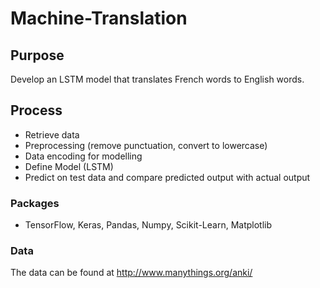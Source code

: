 # Machine-Translation

## Purpose
Develop an LSTM model that translates French words to English words.

## Process
- Retrieve data
- Preprocessing (remove punctuation, convert to lowercase)
- Data encoding for modelling
- Define Model (LSTM)
- Predict on test data and compare predicted output with actual output

### Packages
- TensorFlow, Keras, Pandas, Numpy, Scikit-Learn, Matplotlib

### Data
The data can be found at http://www.manythings.org/anki/
